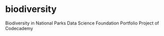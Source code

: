 # biodiversity
 Biodiversity in National Parks 
 Data Science Foundation Portfolio Project of Codecademy
